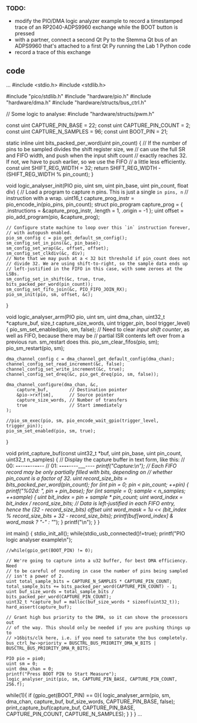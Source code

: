 ### TODO:

- modify the PIO/DMA logic analyzer example to record a timestamped trace of an RP2040-ADPS9960 exchange while the BOOT button is pressed
- with a partner, connect a second Qt Py to the Stemma Qt bus of an ADPS9960 that's attached to a first Qt Py running the Lab 1 Python code
- record a trace of this exchange

## code
...
#include <stdio.h>
#include <stdlib.h>

#include "pico/stdlib.h"
#include "hardware/pio.h"
#include "hardware/dma.h"
#include "hardware/structs/bus_ctrl.h"

// Some logic to analyse:
#include "hardware/structs/pwm.h"

const uint CAPTURE_PIN_BASE = 22;
const uint CAPTURE_PIN_COUNT = 2;
const uint CAPTURE_N_SAMPLES = 96;
const uint BOOT_PIN = 21;

static inline uint bits_packed_per_word(uint pin_count) {
    // If the number of pins to be sampled divides the shift register size, we
    // can use the full SR and FIFO width, and push when the input shift count
    // exactly reaches 32. If not, we have to push earlier, so we use the FIFO
    // a little less efficiently.
    const uint SHIFT_REG_WIDTH = 32;
    return SHIFT_REG_WIDTH - (SHIFT_REG_WIDTH % pin_count);
}

void logic_analyser_init(PIO pio, uint sm, uint pin_base, uint pin_count, float div) {
    // Load a program to capture n pins. This is just a single `in pins, n`
    // instruction with a wrap.
    uint16_t capture_prog_instr = pio_encode_in(pio_pins, pin_count);
    struct pio_program capture_prog = {
            .instructions = &capture_prog_instr,
            .length = 1,
            .origin = -1
    };
    uint offset = pio_add_program(pio, &capture_prog);

    // Configure state machine to loop over this `in` instruction forever,
    // with autopush enabled.
    pio_sm_config c = pio_get_default_sm_config();
    sm_config_set_in_pins(&c, pin_base);
    sm_config_set_wrap(&c, offset, offset);
    sm_config_set_clkdiv(&c, div);
    // Note that we may push at a < 32 bit threshold if pin_count does not
    // divide 32. We are using shift-to-right, so the sample data ends up
    // left-justified in the FIFO in this case, with some zeroes at the LSBs.
    sm_config_set_in_shift(&c, true, true, bits_packed_per_word(pin_count));
    sm_config_set_fifo_join(&c, PIO_FIFO_JOIN_RX);
    pio_sm_init(pio, sm, offset, &c);
}

void logic_analyser_arm(PIO pio, uint sm, uint dma_chan, uint32_t *capture_buf, size_t capture_size_words,
                        uint trigger_pin, bool trigger_level) {
    pio_sm_set_enabled(pio, sm, false);
    // Need to clear _input shift counter_, as well as FIFO, because there may be
    // partial ISR contents left over from a previous run. sm_restart does this.
    pio_sm_clear_fifos(pio, sm);
    pio_sm_restart(pio, sm);

    dma_channel_config c = dma_channel_get_default_config(dma_chan);
    channel_config_set_read_increment(&c, false);
    channel_config_set_write_increment(&c, true);
    channel_config_set_dreq(&c, pio_get_dreq(pio, sm, false));

    dma_channel_configure(dma_chan, &c,
        capture_buf,        // Destination pointer
        &pio->rxf[sm],      // Source pointer
        capture_size_words, // Number of transfers
        true                // Start immediately
    );

    //pio_sm_exec(pio, sm, pio_encode_wait_gpio(trigger_level, trigger_pin));
    pio_sm_set_enabled(pio, sm, true);
}

void print_capture_buf(const uint32_t *buf, uint pin_base, uint pin_count, uint32_t n_samples) {
    // Display the capture buffer in text form, like this:
    // 00: __--__--__--__--__--__--
    // 01: ____----____----____----
    printf("Capture:\n");
    // Each FIFO record may be only partially filled with bits, depending on
    // whether pin_count is a factor of 32.
    uint record_size_bits = bits_packed_per_word(pin_count);
    for (int pin = 0; pin < pin_count; ++pin) {
        printf("%02d: ", pin + pin_base);
        for (int sample = 0; sample < n_samples; ++sample) {
            uint bit_index = pin + sample * pin_count;
            uint word_index = bit_index / record_size_bits;
            // Data is left-justified in each FIFO entry, hence the (32 - record_size_bits) offset
            uint word_mask = 1u << (bit_index % record_size_bits + 32 - record_size_bits);
            printf(buf[word_index] & word_mask ? "-" : "_");
        }
        printf("\n");
    }
}

int main() {
    stdio_init_all();
    while(stdio_usb_connected()!=true);
    printf("PIO logic analyser example\n");
    
    //while(gpio_get(BOOT_PIN) != 0);
 
    // We're going to capture into a u32 buffer, for best DMA efficiency. Need
    // to be careful of rounding in case the number of pins being sampled
    // isn't a power of 2.
    uint total_sample_bits = CAPTURE_N_SAMPLES * CAPTURE_PIN_COUNT;
    total_sample_bits += bits_packed_per_word(CAPTURE_PIN_COUNT) - 1;
    uint buf_size_words = total_sample_bits / bits_packed_per_word(CAPTURE_PIN_COUNT);
    uint32_t *capture_buf = malloc(buf_size_words * sizeof(uint32_t));
    hard_assert(capture_buf);

    // Grant high bus priority to the DMA, so it can shove the processors out
    // of the way. This should only be needed if you are pushing things up to
    // >16bits/clk here, i.e. if you need to saturate the bus completely.
    bus_ctrl_hw->priority = BUSCTRL_BUS_PRIORITY_DMA_W_BITS | BUSCTRL_BUS_PRIORITY_DMA_R_BITS;

    PIO pio = pio0;
    uint sm = 0;
    uint dma_chan = 0;
    printf("Press BOOT PIN to Start Measure");
    logic_analyser_init(pio, sm, CAPTURE_PIN_BASE, CAPTURE_PIN_COUNT, 256.f);
while(1){
    if (gpio_get(BOOT_PIN) == 0){
    logic_analyser_arm(pio, sm, dma_chan, capture_buf, buf_size_words, CAPTURE_PIN_BASE, false);
    print_capture_buf(capture_buf, CAPTURE_PIN_BASE, CAPTURE_PIN_COUNT, CAPTURE_N_SAMPLES);
        }
    }
}
...
